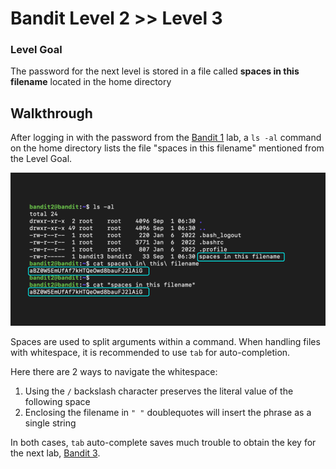# Bandit Level 2 >> Level 3

### Level Goal

The password for the next level is stored in a file called **spaces in this filename** located in the home directory


## Walkthrough

After logging in with the password from the [Bandit 1](https://github.com/sKoih-pond/overthewire_wargames/blob/main/Bandit/bandit1.md) lab, a `ls -al` command on the home directory lists the file "spaces in this filename" mentioned from the Level Goal.

![Command breakdown](/Bandit/BanditAssets/bandit3.png)

Spaces are used to split arguments within a command. When handling files with whitespace, it is recommended to use `tab` for auto-completion.

Here there are 2 ways to navigate the whitespace:<br>
1. Using the `/` backslash character preserves the literal value of the following space
2. Enclosing the filename in `" "` doublequotes will insert the phrase as a single string

In both cases, `tab` auto-complete saves much trouble to obtain the key for the next lab, [Bandit 3](https://github.com/sKoih-pond/overthewire_wargames/blob/main/Bandit/bandit4.md).


